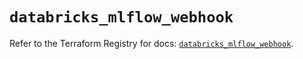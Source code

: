 # `databricks_mlflow_webhook`

Refer to the Terraform Registry for docs: [`databricks_mlflow_webhook`](https://registry.terraform.io/providers/databricks/databricks/1.93.0/docs/resources/mlflow_webhook).

